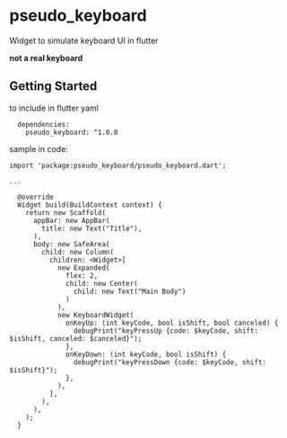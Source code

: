 # pseudo_keyboard

Widget to simulate keyboard UI in flutter

<strong>not a real keyboard</strong>

## Getting Started

to include in flutter yaml

```
  dependencies:
    pseudo_keyboard: ^1.0.0
```

sample in code: 

```
import 'package:pseudo_keyboard/pseudo_keyboard.dart';

...

  @override
  Widget build(BuildContext context) {
    return new Scaffold(
      appBar: new AppBar(
        title: new Text("Title"),
      ),
      body: new SafeArea(
        child: new Column(
          children: <Widget>[
            new Expanded(
              flex: 2,
              child: new Center(
                child: new Text("Main Body")
              )
            ),
            new KeyboardWidget(
              onKeyUp: (int keyCode, bool isShift, bool canceled) {
                debugPrint("keyPressUp {code: $keyCode, shift: $isShift, canceled: $canceled}");
              }, 
              onKeyDown: (int keyCode, bool isShift) {
                debugPrint("keyPressDown {code: $keyCode, shift: $isShift}");
              },
            ),
          ],
        ),
      ),
    );
  }

```
